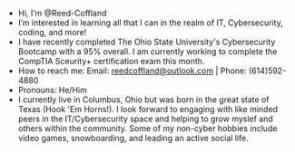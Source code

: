 - Hi, I’m @Reed-Coffland
- I’m interested in learning all that I can in the realm of IT, Cybersecurity, coding, and more!
- I have recently completed The Ohio State University's Cybersecurity Bootcamp with a 95% overall. I am currently working to complete the CompTIA Sceurity+ certification exam this month.
- How to reach me: Email: reedcoffland@outlook.com | Phone: (614)592-4880
- Pronouns: He/Him
- I currently live in Columbus, Ohio but was born in the great state of Texas (Hook 'Em Horns!). I look forward to engaging with like minded peers in the IT/Cybersecurity space and helping to grow myslef and others within the community. Some of my non-cyber hobbies include video games, snowboarding, and leading an active social life. 

<!---
Reed-Coffland/Reed-Coffland is a ✨ special ✨ repository because its `README.md` (this file) appears on your GitHub profile.
You can click the Preview link to take a look at your changes.
--->
